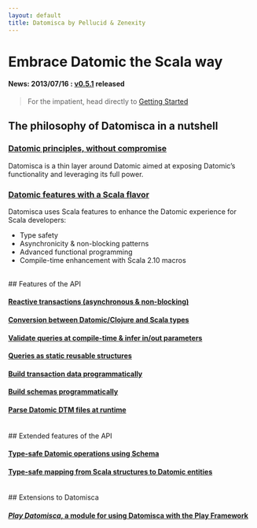 ```yaml
---
layout: default
title: Datomisca by Pellucid & Zenexity
---
```


# Embrace Datomic the Scala way

#### **News:** 2013/07/16 : [v0.5.1](doc/releases.html#release-0.5.1) released

> For the impatient, head directly to [Getting Started](doc/getstarted.html)

## The philosophy of Datomisca in a nutshell

### <a href="doc/philosophy.html#philosophy-embrace" class="icon-circle-arrow-right"><span class="space5"><span class="spec-font">Datomic principles, without compromise</span></span></a>
Datomisca is a thin layer around Datomic aimed at exposing Datomic’s functionality and leveraging its full power.

### <a href="doc/philosophy.html#philosophy-enhance" class="icon-circle-arrow-right"><span class="space5"><span class="spec-font">Datomic features with a Scala flavor</span></span></a>

Datomisca uses Scala features to enhance the Datomic experience for Scala developers:

- Type safety
- Asynchronicity & non-blocking patterns
- Advanced functional programming
- Compile-time enhancement with Scala 2.10 macros

<br/>
## Features of the API

#### <a href="doc/features.html#features-reactive" class="icon-circle-arrow-right"><span class="space5"><span class="spec-font-small">Reactive transactions (asynchronous & non-blocking)</span></span></a>

#### <a href="doc/features.html#features-scalatypes" class="icon-circle-arrow-right"><span class="space5"><span class="spec-font-small">Conversion between Datomic/Clojure and Scala types</span></span></a>

#### <a href="doc/features.html#features-compilequeries" class="icon-circle-arrow-right"><span class="space5"><span class="spec-font-small">Validate queries at compile-time & infer in/out parameters</span></span></a>

#### <a href="doc/features.html#features-staticqueries" class="icon-circle-arrow-right"><span class="space5"><span class="spec-font-small">Queries as static reusable structures</span></span></a>

#### <a href="doc/features.html#features-ops" class="icon-circle-arrow-right"><span class="space5"><span class="spec-font-small">Build transaction data programmatically</span></span></a>

#### <a href="doc/features.html#features-schema" class="icon-circle-arrow-right"><span class="space5"><span class="spec-font-small">Build schemas programmatically</span></span></a>

#### <a href="doc/features.html#features-dtm-parsing" class="icon-circle-arrow-right"><span class="space5"><span class="spec-font-small">Parse Datomic DTM files at runtime</span></span></a>


<br/>
## Extended features of the API


#### <a href="doc/features.html#features-typesafe-ops" class="icon-circle-arrow-right"><span class="space5"><span class="spec-font-small">Type-safe Datomic operations using Schema</span></span></a>

#### <a href="doc/features.html#features-mapping" class="icon-circle-arrow-right"><span class="space5"><span class="spec-font-small">Type-safe mapping from Scala structures to Datomic entities</span></span></a>

<br/>
## Extensions to Datomisca

#### <a href="doc/play-datomisca.html" class="icon-circle-arrow-right"><span class="space5"><span class="spec-font">_Play Datomisca_, a module for using Datomisca with the Play Framework</span></span></a>


